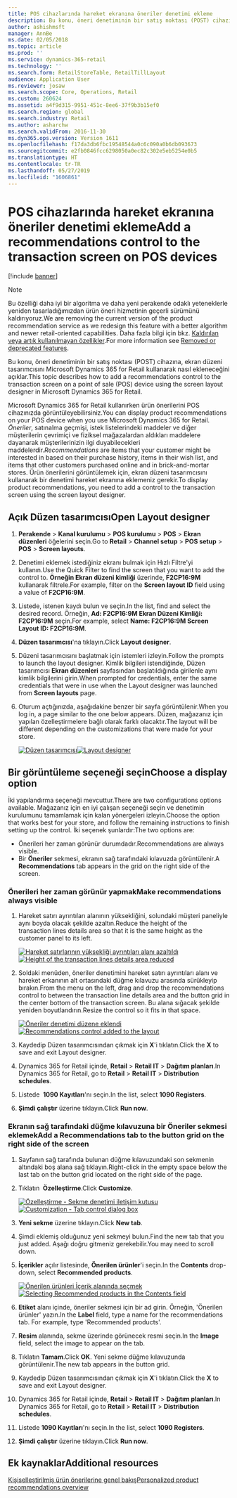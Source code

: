 ```yaml
---
title: POS cihazlarında hareket ekranına öneriler denetimi ekleme
description: Bu konu, öneri denetiminin bir satış noktası (POST) cihazına, ekran düzeni tasarımcısını Microsoft Dynamics 365 for Retail kullanarak nasıl ekleneceğini açıklar.
author: ashishmsft
manager: AnnBe
ms.date: 02/05/2018
ms.topic: article
ms.prod: ''
ms.service: dynamics-365-retail
ms.technology: ''
ms.search.form: RetailStoreTable, RetailTillLayout
audience: Application User
ms.reviewer: josaw
ms.search.scope: Core, Operations, Retail
ms.custom: 260624
ms.assetid: a4f9d315-9951-451c-8ee6-37f9b3b15ef0
ms.search.region: global
ms.search.industry: Retail
ms.author: asharchw
ms.search.validFrom: 2016-11-30
ms.dyn365.ops.version: Version 1611
ms.openlocfilehash: f17da3db6fbc19548544a0c6c090a0b6db093673
ms.sourcegitcommit: e2fb0846fcc6298050a0ec82c302e5eb5254e0b5
ms.translationtype: HT
ms.contentlocale: tr-TR
ms.lasthandoff: 05/27/2019
ms.locfileid: "1606861"
---
```

# <a name="add-a-recommendations-control-to-the-transaction-screen-on-pos-devices"></a><span data-ttu-id="879b5-103">POS cihazlarında hareket ekranına öneriler denetimi ekleme</span><span class="sxs-lookup"><span data-stu-id="879b5-103">Add a recommendations control to the transaction screen on POS devices</span></span>

[!include [banner](includes/banner.md)]

> [!NOTE]
> <span data-ttu-id="879b5-104">Bu özelliği daha iyi bir algoritma ve daha yeni perakende odaklı yeteneklerle yeniden tasarladığımızdan ürün öneri hizmetinin geçerli sürümünü kaldırıyoruz.</span><span class="sxs-lookup"><span data-stu-id="879b5-104">We are removing the current version of the product recommendation service as we redesign this feature with a better algorithm and newer retail-oriented capabilities.</span></span> <span data-ttu-id="879b5-105">Daha fazla bilgi için bkz. [Kaldırılan veya artık kullanılmayan özellikler](https://docs.microsoft.com/dynamics365/unified-operations/dev-itpro/migration-upgrade/deprecated-features).</span><span class="sxs-lookup"><span data-stu-id="879b5-105">For more information see [Removed or deprecated features](https://docs.microsoft.com/dynamics365/unified-operations/dev-itpro/migration-upgrade/deprecated-features).</span></span>

<span data-ttu-id="879b5-106">Bu konu, öneri denetiminin bir satış noktası (POST) cihazına, ekran düzeni tasarımcısını Microsoft Dynamics 365 for Retail kullanarak nasıl ekleneceğini açıklar.</span><span class="sxs-lookup"><span data-stu-id="879b5-106">This topic describes how to add a recommendations control to the transaction screen on a point of sale (POS) device using the screen layout designer in Microsoft Dynamics 365 for Retail.</span></span>

<span data-ttu-id="879b5-107">Microsoft Dynamics 365 for Retail kullanırken ürün önerilerini POS cihazınızda görüntüleyebilirsiniz.</span><span class="sxs-lookup"><span data-stu-id="879b5-107">You can display product recommendations on your POS device when you use Microsoft Dynamics 365 for Retail.</span></span> <span data-ttu-id="879b5-108">*Öneriler*, satınalma geçmişi, istek listelerindeki maddeler ve diğer müşterilerin çevrimiçi ve fiziksel mağazalardan aldıkları maddelere dayanarak müşterilerinizin ilgi duyabilecekleri maddelerdir.</span><span class="sxs-lookup"><span data-stu-id="879b5-108">*Recommendations* are items that your customer might be interested in based on their purchase history, items in their wish list, and items that other customers purchased online and in brick-and-mortar stores.</span></span> <span data-ttu-id="879b5-109">Ürün önerilerini görüntülemek için, ekran düzeni tasarımcısını kullanarak bir denetimi hareket ekranına eklemeniz gerekir.</span><span class="sxs-lookup"><span data-stu-id="879b5-109">To display product recommendations, you need to add a control to the transaction screen using the screen layout designer.</span></span>

## <a name="open-layout-designer"></a><span data-ttu-id="879b5-110">Açık Düzen tasarımcısı</span><span class="sxs-lookup"><span data-stu-id="879b5-110">Open Layout designer</span></span>

1. <span data-ttu-id="879b5-111">**Perakende** &gt; **Kanal kurulumu** &gt; **POS kurulumu** &gt; **POS** &gt; **Ekran düzenleri** öğelerini seçin.</span><span class="sxs-lookup"><span data-stu-id="879b5-111">Go to **Retail** &gt; **Channel setup** &gt; **POS setup** &gt; **POS** &gt; **Screen layouts**.</span></span>
2. <span data-ttu-id="879b5-112">Denetimi eklemek istediğiniz ekranı bulmak için Hızlı Filtre'yi kullanın.</span><span class="sxs-lookup"><span data-stu-id="879b5-112">Use the Quick Filter to find the screen that you want to add the control to.</span></span> <span data-ttu-id="879b5-113">**Örneğin Ekran düzeni kimliği** üzerinde, **F2CP16:9M** kullanarak filtrele.</span><span class="sxs-lookup"><span data-stu-id="879b5-113">For example, filter on the **Screen layout ID** field using a value of **F2CP16:9M**.</span></span>
3. <span data-ttu-id="879b5-114">Listede, istenen kaydı bulun ve seçin.</span><span class="sxs-lookup"><span data-stu-id="879b5-114">In the list, find and select the desired record.</span></span> <span data-ttu-id="879b5-115">Örneğin, **Ad: F2CP16:9M Ekran Düzeni Kimliği: F2CP16:9M** seçin.</span><span class="sxs-lookup"><span data-stu-id="879b5-115">For example, select **Name: F2CP16:9M Screen Layout ID: F2CP16:9M**.</span></span>
4. <span data-ttu-id="879b5-116">**Düzen tasarımcısı**'na tıklayın.</span><span class="sxs-lookup"><span data-stu-id="879b5-116">Click **Layout designer**.</span></span>
5. <span data-ttu-id="879b5-117">Düzeni tasarımcısını başlatmak için istemleri izleyin.</span><span class="sxs-lookup"><span data-stu-id="879b5-117">Follow the prompts to launch the layout designer.</span></span> <span data-ttu-id="879b5-118">Kimlik bilgileri istendiğinde, Düzen tasarımcısı **Ekran düzenleri** sayfasından başlatıldığında girilenle aynı kimlik bilgilerini girin.</span><span class="sxs-lookup"><span data-stu-id="879b5-118">When prompted for credentials, enter the same credentials that were in use when the Layout designer was launched from **Screen layouts** page.</span></span>
6. <span data-ttu-id="879b5-119">Oturum açtığınızda, aşağıdakine benzer bir sayfa görüntülenir.</span><span class="sxs-lookup"><span data-stu-id="879b5-119">When you log in, a page similar to the one below appears.</span></span> <span data-ttu-id="879b5-120">Düzen, mağazanız için yapılan özelleştirmelere bağlı olarak farklı olacaktır.</span><span class="sxs-lookup"><span data-stu-id="879b5-120">The layout will be different depending on the customizations that were made for your store.</span></span>

    <span data-ttu-id="879b5-121">[![Düzen tasarımcısı](./media/screenlayout-pic-1.png)](./media/screenlayout-pic-1.png)</span><span class="sxs-lookup"><span data-stu-id="879b5-121">[![Layout designer](./media/screenlayout-pic-1.png)](./media/screenlayout-pic-1.png)</span></span>

## <a name="choose-a-display-option"></a><span data-ttu-id="879b5-122">Bir görüntüleme seçeneği seçin</span><span class="sxs-lookup"><span data-stu-id="879b5-122">Choose a display option</span></span>

<span data-ttu-id="879b5-123">İki yapılandırma seçeneği mevcuttur.</span><span class="sxs-lookup"><span data-stu-id="879b5-123">There are two configurations options available.</span></span> <span data-ttu-id="879b5-124">Mağazanız için en iyi çalışan seçeneği seçin ve denetimin kurulumunu tamamlamak için kalan yönergeleri izleyin.</span><span class="sxs-lookup"><span data-stu-id="879b5-124">Choose the option that works best for your store, and follow the remaining instructions to finish setting up the control.</span></span> <span data-ttu-id="879b5-125">İki seçenek şunlardır:</span><span class="sxs-lookup"><span data-stu-id="879b5-125">The two options are:</span></span>

- <span data-ttu-id="879b5-126">Önerileri her zaman görünür durumdadır.</span><span class="sxs-lookup"><span data-stu-id="879b5-126">Recommendations are always visible.</span></span>
- <span data-ttu-id="879b5-127">Bir **Öneriler** sekmesi, ekranın sağ tarafındaki kılavuzda görüntülenir.</span><span class="sxs-lookup"><span data-stu-id="879b5-127">A **Recommendations** tab appears in the grid on the right side of the screen.</span></span>

### <a name="make-recommendations-always-visible"></a><span data-ttu-id="879b5-128">Önerileri her zaman görünür yapmak</span><span class="sxs-lookup"><span data-stu-id="879b5-128">Make recommendations always visible</span></span>

1. <span data-ttu-id="879b5-129">Hareket satırı ayrıntıları alanının yüksekliğini, solundaki müşteri paneliyle aynı boyda olacak şekilde azaltın.</span><span class="sxs-lookup"><span data-stu-id="879b5-129">Reduce the height of the transaction lines details area so that it is the same height as the customer panel to its left.</span></span>

    <span data-ttu-id="879b5-130">[![Hareket satırlarının yüksekliği ayrıntıları alanı azaltıldı](./media/screenlayout-pic-2.png)](./media/screenlayout-pic-2.png)</span><span class="sxs-lookup"><span data-stu-id="879b5-130">[![Height of the transaction lines details area reduced](./media/screenlayout-pic-2.png)](./media/screenlayout-pic-2.png)</span></span>

2. <span data-ttu-id="879b5-131">Soldaki menüden, öneriler denetimini hareket satırı ayrıntıları alanı ve hareket erkanının alt ortasındaki düğme kılavuzu arasında sürükleyip bırakın.</span><span class="sxs-lookup"><span data-stu-id="879b5-131">From the menu on the left, drag and drop the recommendations control to between the transaction line details area and the button grid in the center bottom of the transaction screen.</span></span> <span data-ttu-id="879b5-132">Bu alana sığacak şekilde yeniden boyutlandırın.</span><span class="sxs-lookup"><span data-stu-id="879b5-132">Resize the control so it fits in that space.</span></span>

    <span data-ttu-id="879b5-133">[![Öneriler denetimi düzene eklendi](./media/screenlayout-pic-3.png)](./media/screenlayout-pic-3.png)</span><span class="sxs-lookup"><span data-stu-id="879b5-133">[![Recommendations control added to the layout](./media/screenlayout-pic-3.png)](./media/screenlayout-pic-3.png)</span></span>

3. <span data-ttu-id="879b5-134">Kaydedip Düzen tasarımcısından çıkmak için **X**'i tıklatın.</span><span class="sxs-lookup"><span data-stu-id="879b5-134">Click the **X** to save and exit Layout designer.</span></span>
4. <span data-ttu-id="879b5-135">Dynamics 365 for Retail içinde, **Retail** &gt; **Retail IT** &gt; **Dağıtım planları**.</span><span class="sxs-lookup"><span data-stu-id="879b5-135">In Dynamics 365 for Retail, go to **Retail** &gt; **Retail IT** &gt; **Distribution schedules**.</span></span>
5. <span data-ttu-id="879b5-136">Listede  **1090 Kayıtları**'nı seçin.</span><span class="sxs-lookup"><span data-stu-id="879b5-136">In the list, select **1090 Registers**.</span></span>
6. <span data-ttu-id="879b5-137">**Şimdi çalıştır** üzerine tıklayın.</span><span class="sxs-lookup"><span data-stu-id="879b5-137">Click **Run now**.</span></span>

### <a name="add-a-recommendations-tab-to-the-button-grid-on-the-right-side-of-the-screen"></a><span data-ttu-id="879b5-138">Ekranın sağ tarafındaki düğme kılavuzuna bir Öneriler sekmesi eklemek</span><span class="sxs-lookup"><span data-stu-id="879b5-138">Add a Recommendations tab to the button grid on the right side of the screen</span></span>

1. <span data-ttu-id="879b5-139">Sayfanın sağ tarafında bulunan düğme kılavuzundaki son sekmenin altındaki boş alana sağ tıklayın.</span><span class="sxs-lookup"><span data-stu-id="879b5-139">Right-click in the empty space below the last tab on the button grid located on the right side of the page.</span></span>
2. <span data-ttu-id="879b5-140">Tıklatın  **Özelleştirme**.</span><span class="sxs-lookup"><span data-stu-id="879b5-140">Click **Customize**.</span></span>

    <span data-ttu-id="879b5-141">[![Özelleştirme - Sekme denetimi iletişim kutusu](./media/pic-5.png)](./media/pic-5.png)</span><span class="sxs-lookup"><span data-stu-id="879b5-141">[![Customization - Tab control dialog box](./media/pic-5.png)](./media/pic-5.png)</span></span>

3. <span data-ttu-id="879b5-142">**Yeni sekme** üzerine tıklayın.</span><span class="sxs-lookup"><span data-stu-id="879b5-142">Click **New tab**.</span></span>
4. <span data-ttu-id="879b5-143">Şimdi eklemiş olduğunuz yeni sekmeyi bulun.</span><span class="sxs-lookup"><span data-stu-id="879b5-143">Find the new tab that you just added.</span></span> <span data-ttu-id="879b5-144">Aşağı doğru gitmeniz gerekebilir.</span><span class="sxs-lookup"><span data-stu-id="879b5-144">You may need to scroll down.</span></span>
5. <span data-ttu-id="879b5-145">**İçerikler** açılır listesinde, **Önerilen ürünler**'i seçin.</span><span class="sxs-lookup"><span data-stu-id="879b5-145">In the **Contents** drop-down, select **Recommended products**.</span></span>

    <span data-ttu-id="879b5-146">[![Önerilen ürünleri İçerik alanında seçmek](./media/pic-6.png)](./media/pic-6.png)</span><span class="sxs-lookup"><span data-stu-id="879b5-146">[![Selecting Recommended products in the Contents field](./media/pic-6.png)](./media/pic-6.png)</span></span>

6. <span data-ttu-id="879b5-147">**Etiket** alanı içinde, öneriler sekmesi için bir ad girin. Örneğin, 'Önerilen ürünler' yazın.</span><span class="sxs-lookup"><span data-stu-id="879b5-147">In the **Label** field, type a name for the recommendations tab. For example, type 'Recommended products'.</span></span>
7. <span data-ttu-id="879b5-148">**Resim** alanında, sekme üzerinde görünecek resmi seçin.</span><span class="sxs-lookup"><span data-stu-id="879b5-148">In the **Image** field, select the image to appear on the tab.</span></span>
8. <span data-ttu-id="879b5-149">Tıklatın **Tamam**.</span><span class="sxs-lookup"><span data-stu-id="879b5-149">Click **OK**.</span></span> <span data-ttu-id="879b5-150">Yeni sekme düğme kılavuzunda görüntülenir.</span><span class="sxs-lookup"><span data-stu-id="879b5-150">The new tab appears in the button grid.</span></span>
9. <span data-ttu-id="879b5-151">Kaydedip Düzen tasarımcısından çıkmak için **X**'i tıklatın.</span><span class="sxs-lookup"><span data-stu-id="879b5-151">Click the **X** to save and exit Layout designer.</span></span>
10. <span data-ttu-id="879b5-152">Dynamics 365 for Retail içinde, **Retail** &gt; **Retail IT** &gt; **Dağıtım planları**.</span><span class="sxs-lookup"><span data-stu-id="879b5-152">In Dynamics 365 for Retail, go to **Retail** &gt; **Retail IT** &gt; **Distribution schedules**.</span></span>
11. <span data-ttu-id="879b5-153">Listede **1090 Kayıtları**'nı seçin.</span><span class="sxs-lookup"><span data-stu-id="879b5-153">In the list, select **1090 Registers**.</span></span>
12. <span data-ttu-id="879b5-154">**Şimdi çalıştır** üzerine tıklayın.</span><span class="sxs-lookup"><span data-stu-id="879b5-154">Click **Run now**.</span></span>

## <a name="additional-resources"></a><span data-ttu-id="879b5-155">Ek kaynaklar</span><span class="sxs-lookup"><span data-stu-id="879b5-155">Additional resources</span></span>

[<span data-ttu-id="879b5-156">Kişiselleştirilmiş ürün önerilerine genel bakış</span><span class="sxs-lookup"><span data-stu-id="879b5-156">Personalized product recommendations overview</span></span>](personalized-product-recommendations.md)
